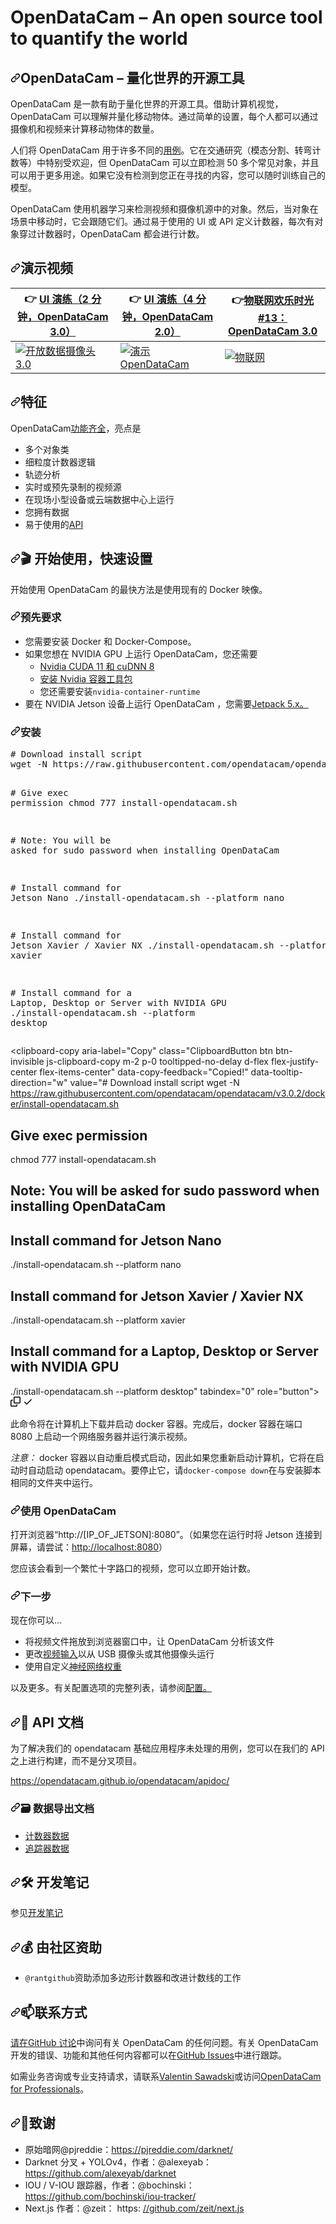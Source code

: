 # OpenDataCam – An open source tool to quantify the world

<div class="Box-sc-g0xbh4-0 bJMeLZ js-snippet-clipboard-copy-unpositioned" data-hpc="true"><article class="markdown-body entry-content container-lg" itemprop="text"><h1 tabindex="-1" dir="auto"><a id="user-content-opendatacam--an-open-source-tool-to-quantify-the-world" class="anchor" aria-hidden="true" tabindex="-1" href="#opendatacam--an-open-source-tool-to-quantify-the-world"><svg class="octicon octicon-link" viewBox="0 0 16 16" version="1.1" width="16" height="16" aria-hidden="true"><path d="m7.775 3.275 1.25-1.25a3.5 3.5 0 1 1 4.95 4.95l-2.5 2.5a3.5 3.5 0 0 1-4.95 0 .751.751 0 0 1 .018-1.042.751.751 0 0 1 1.042-.018 1.998 1.998 0 0 0 2.83 0l2.5-2.5a2.002 2.002 0 0 0-2.83-2.83l-1.25 1.25a.751.751 0 0 1-1.042-.018.751.751 0 0 1-.018-1.042Zm-4.69 9.64a1.998 1.998 0 0 0 2.83 0l1.25-1.25a.751.751 0 0 1 1.042.018.751.751 0 0 1 .018 1.042l-1.25 1.25a3.5 3.5 0 1 1-4.95-4.95l2.5-2.5a3.5 3.5 0 0 1 4.95 0 .751.751 0 0 1-.018 1.042.751.751 0 0 1-1.042.018 1.998 1.998 0 0 0-2.83 0l-2.5 2.5a1.998 1.998 0 0 0 0 2.83Z"></path></svg></a><font style="vertical-align: inherit;"><font style="vertical-align: inherit;">OpenDataCam – 量化世界的开源工具</font></font></h1>
<p dir="auto"><font style="vertical-align: inherit;"><font style="vertical-align: inherit;">OpenDataCam 是一款有助于量化世界的开源工具。</font><font style="vertical-align: inherit;">借助计算机视觉，OpenDataCam 可以理解并量化移动物体。</font><font style="vertical-align: inherit;">通过简单的设置，每个人都可以通过摄像机和视频来计算移动物体的数量。</font></font></p>
<p dir="auto"><font style="vertical-align: inherit;"><font style="vertical-align: inherit;">人们将 OpenDataCam 用于许多不同的</font></font><a href="https://opendata.cam/use-cases" rel="nofollow"><font style="vertical-align: inherit;"><font style="vertical-align: inherit;">用例</font></font></a><font style="vertical-align: inherit;"><font style="vertical-align: inherit;">。</font><font style="vertical-align: inherit;">它在交通研究（模态分割、转弯计数等）中特别受欢迎，但 OpenDataCam 可以立即检测 50 多个常见对象，并且可以用于更多用途。</font><font style="vertical-align: inherit;">如果它没有检测到您正在寻找的内容，您可以随时训练自己的模型。</font></font></p>
<p dir="auto"><font style="vertical-align: inherit;"><font style="vertical-align: inherit;">OpenDataCam 使用机器学习来检测视频和摄像机源中的对象。</font><font style="vertical-align: inherit;">然后，当对象在场景中移动时，它会跟随它们。</font><font style="vertical-align: inherit;">通过易于使用的 UI 或 API 定义计数器，每次有对象穿过计数器时，OpenDataCam 都会进行计数。</font></font></p>
<h2 tabindex="-1" dir="auto"><a id="user-content-demo-videos" class="anchor" aria-hidden="true" tabindex="-1" href="#demo-videos"><svg class="octicon octicon-link" viewBox="0 0 16 16" version="1.1" width="16" height="16" aria-hidden="true"><path d="m7.775 3.275 1.25-1.25a3.5 3.5 0 1 1 4.95 4.95l-2.5 2.5a3.5 3.5 0 0 1-4.95 0 .751.751 0 0 1 .018-1.042.751.751 0 0 1 1.042-.018 1.998 1.998 0 0 0 2.83 0l2.5-2.5a2.002 2.002 0 0 0-2.83-2.83l-1.25 1.25a.751.751 0 0 1-1.042-.018.751.751 0 0 1-.018-1.042Zm-4.69 9.64a1.998 1.998 0 0 0 2.83 0l1.25-1.25a.751.751 0 0 1 1.042.018.751.751 0 0 1 .018 1.042l-1.25 1.25a3.5 3.5 0 1 1-4.95-4.95l2.5-2.5a3.5 3.5 0 0 1 4.95 0 .751.751 0 0 1-.018 1.042.751.751 0 0 1-1.042.018 1.998 1.998 0 0 0-2.83 0l-2.5 2.5a1.998 1.998 0 0 0 0 2.83Z"></path></svg></a><font style="vertical-align: inherit;"><font style="vertical-align: inherit;">演示视频</font></font></h2>
<table>
<thead>
<tr>
<th><font style="vertical-align: inherit;"><font style="vertical-align: inherit;">👉 </font></font><a href="https://vimeo.com/432747455" rel="nofollow"><font style="vertical-align: inherit;"><font style="vertical-align: inherit;">UI 演练（2 分钟，OpenDataCam 3.0）</font></font></a></th>
<th><font style="vertical-align: inherit;"><font style="vertical-align: inherit;">👉 </font></font><a href="https://vimeo.com/346340651" rel="nofollow"><font style="vertical-align: inherit;"><font style="vertical-align: inherit;">UI 演练（4 分钟，OpenDataCam 2.0）</font></font></a></th>
<th><font style="vertical-align: inherit;"><font style="vertical-align: inherit;">👉</font></font><a href="https://youtu.be/YfRvUeSLi0M?t=1000" rel="nofollow"><font style="vertical-align: inherit;"><font style="vertical-align: inherit;">物联网欢乐时光#13：OpenDataCam 3.0</font></font></a></th>
</tr>
</thead>
<tbody>
<tr>
<td><a href="https://vimeo.com/432747455" rel="nofollow"><img src="https://camo.githubusercontent.com/d76d48de03095c064770b34f8ff61bc05b2595f3c5ca78b300b8d007ac31c67f/68747470733a2f2f692e76696d656f63646e2e636f6d2f766964656f2f3931343737313739345f3634302e6a7067" alt="开放数据摄像头3.0" data-canonical-src="https://i.vimeocdn.com/video/914771794_640.jpg" style="max-width: 100%;"></a></td>
<td><a href="https://vimeo.com/346340651" rel="nofollow"><img src="https://camo.githubusercontent.com/eb108c37c5f953920b5c8f5d11f4fc8631b6ebd970dde56f52093d1c2aa94c3c/68747470733a2f2f692e76696d656f63646e2e636f6d2f766964656f2f3830353437373731385f3634302e6a7067" alt="演示 OpenDataCam" data-canonical-src="https://i.vimeocdn.com/video/805477718_640.jpg" style="max-width: 100%;"></a></td>
<td><a href="https://youtu.be/YfRvUeSLi0M?t=1000" rel="nofollow"><img src="https://camo.githubusercontent.com/501d560b095a1880576f75a0edf049db12fe0b203104b10640cf15c0aabe5bb4/68747470733a2f2f696d672e796f75747562652e636f6d2f76692f596652765565534c69304d2f687164656661756c742e6a7067" alt="物联网" data-canonical-src="https://img.youtube.com/vi/YfRvUeSLi0M/hqdefault.jpg" style="max-width: 100%;"></a></td>
</tr>
</tbody>
</table>
<h2 tabindex="-1" dir="auto"><a id="user-content-features" class="anchor" aria-hidden="true" tabindex="-1" href="#features"><svg class="octicon octicon-link" viewBox="0 0 16 16" version="1.1" width="16" height="16" aria-hidden="true"><path d="m7.775 3.275 1.25-1.25a3.5 3.5 0 1 1 4.95 4.95l-2.5 2.5a3.5 3.5 0 0 1-4.95 0 .751.751 0 0 1 .018-1.042.751.751 0 0 1 1.042-.018 1.998 1.998 0 0 0 2.83 0l2.5-2.5a2.002 2.002 0 0 0-2.83-2.83l-1.25 1.25a.751.751 0 0 1-1.042-.018.751.751 0 0 1-.018-1.042Zm-4.69 9.64a1.998 1.998 0 0 0 2.83 0l1.25-1.25a.751.751 0 0 1 1.042.018.751.751 0 0 1 .018 1.042l-1.25 1.25a3.5 3.5 0 1 1-4.95-4.95l2.5-2.5a3.5 3.5 0 0 1 4.95 0 .751.751 0 0 1-.018 1.042.751.751 0 0 1-1.042.018 1.998 1.998 0 0 0-2.83 0l-2.5 2.5a1.998 1.998 0 0 0 0 2.83Z"></path></svg></a><font style="vertical-align: inherit;"><font style="vertical-align: inherit;">特征</font></font></h2>
<p dir="auto"><font style="vertical-align: inherit;"><font style="vertical-align: inherit;">OpenDataCam</font></font><a href="https://opendata.cam/features" rel="nofollow"><font style="vertical-align: inherit;"><font style="vertical-align: inherit;">功能齐全</font></font></a><font style="vertical-align: inherit;"><font style="vertical-align: inherit;">，亮点是</font></font></p>
<ul dir="auto">
<li><font style="vertical-align: inherit;"><font style="vertical-align: inherit;">多个对象类</font></font></li>
<li><font style="vertical-align: inherit;"><font style="vertical-align: inherit;">细粒度计数器逻辑</font></font></li>
<li><font style="vertical-align: inherit;"><font style="vertical-align: inherit;">轨迹分析</font></font></li>
<li><font style="vertical-align: inherit;"><font style="vertical-align: inherit;">实时或预先录制的视频源</font></font></li>
<li><font style="vertical-align: inherit;"><font style="vertical-align: inherit;">在现场小型设备或云端数据中心上运行</font></font></li>
<li><font style="vertical-align: inherit;"><font style="vertical-align: inherit;">您拥有数据</font></font></li>
<li><font style="vertical-align: inherit;"><font style="vertical-align: inherit;">易于使用的</font></font><a href="https://opendata.cam/docs/api/" rel="nofollow"><font style="vertical-align: inherit;"><font style="vertical-align: inherit;">API</font></font></a></li>
</ul>
<h2 tabindex="-1" dir="auto"><a id="user-content--get-started-quick-setup" class="anchor" aria-hidden="true" tabindex="-1" href="#-get-started-quick-setup"><svg class="octicon octicon-link" viewBox="0 0 16 16" version="1.1" width="16" height="16" aria-hidden="true"><path d="m7.775 3.275 1.25-1.25a3.5 3.5 0 1 1 4.95 4.95l-2.5 2.5a3.5 3.5 0 0 1-4.95 0 .751.751 0 0 1 .018-1.042.751.751 0 0 1 1.042-.018 1.998 1.998 0 0 0 2.83 0l2.5-2.5a2.002 2.002 0 0 0-2.83-2.83l-1.25 1.25a.751.751 0 0 1-1.042-.018.751.751 0 0 1-.018-1.042Zm-4.69 9.64a1.998 1.998 0 0 0 2.83 0l1.25-1.25a.751.751 0 0 1 1.042.018.751.751 0 0 1 .018 1.042l-1.25 1.25a3.5 3.5 0 1 1-4.95-4.95l2.5-2.5a3.5 3.5 0 0 1 4.95 0 .751.751 0 0 1-.018 1.042.751.751 0 0 1-1.042.018 1.998 1.998 0 0 0-2.83 0l-2.5 2.5a1.998 1.998 0 0 0 0 2.83Z"></path></svg></a><font style="vertical-align: inherit;"><font style="vertical-align: inherit;">🎬 开始使用，快速设置</font></font></h2>
<p dir="auto"><font style="vertical-align: inherit;"><font style="vertical-align: inherit;">开始使用 OpenDataCam 的最快方法是使用现有的 Docker 映像。</font></font></p>
<h3 tabindex="-1" dir="auto"><a id="user-content-pre-requesits" class="anchor" aria-hidden="true" tabindex="-1" href="#pre-requesits"><svg class="octicon octicon-link" viewBox="0 0 16 16" version="1.1" width="16" height="16" aria-hidden="true"><path d="m7.775 3.275 1.25-1.25a3.5 3.5 0 1 1 4.95 4.95l-2.5 2.5a3.5 3.5 0 0 1-4.95 0 .751.751 0 0 1 .018-1.042.751.751 0 0 1 1.042-.018 1.998 1.998 0 0 0 2.83 0l2.5-2.5a2.002 2.002 0 0 0-2.83-2.83l-1.25 1.25a.751.751 0 0 1-1.042-.018.751.751 0 0 1-.018-1.042Zm-4.69 9.64a1.998 1.998 0 0 0 2.83 0l1.25-1.25a.751.751 0 0 1 1.042.018.751.751 0 0 1 .018 1.042l-1.25 1.25a3.5 3.5 0 1 1-4.95-4.95l2.5-2.5a3.5 3.5 0 0 1 4.95 0 .751.751 0 0 1-.018 1.042.751.751 0 0 1-1.042.018 1.998 1.998 0 0 0-2.83 0l-2.5 2.5a1.998 1.998 0 0 0 0 2.83Z"></path></svg></a><font style="vertical-align: inherit;"><font style="vertical-align: inherit;">预先要求</font></font></h3>
<ul dir="auto">
<li><font style="vertical-align: inherit;"><font style="vertical-align: inherit;">您需要安装 Docker 和 Docker-Compose。</font></font></li>
<li><font style="vertical-align: inherit;"><font style="vertical-align: inherit;">如果您想在 NVIDIA GPU 上运行 OpenDataCam，您还需要
</font></font><ul dir="auto">
<li><a href="https://developer.nvidia.com/cuda-downloads" rel="nofollow"><font style="vertical-align: inherit;"><font style="vertical-align: inherit;">Nvidia CUDA 11 和 cuDNN 8</font></font></a></li>
<li><a href="https://github.com/NVIDIA/nvidia-docker"><font style="vertical-align: inherit;"><font style="vertical-align: inherit;">安装 Nvidia 容器工具包</font></font></a></li>
<li><font style="vertical-align: inherit;"><font style="vertical-align: inherit;">您还需要安装</font></font><code>nvidia-container-runtime</code></li>
</ul>
</li>
<li><font style="vertical-align: inherit;"><font style="vertical-align: inherit;">要在 NVIDIA Jetson 设备上运行 OpenDataCam ，</font><font style="vertical-align: inherit;">您需要</font></font><a href="https://developer.nvidia.com/embedded/jetpack-sdk-512" rel="nofollow"><font style="vertical-align: inherit;"><font style="vertical-align: inherit;">Jetpack 5.x。</font></font></a><font style="vertical-align: inherit;"></font></li>
</ul>
<h3 tabindex="-1" dir="auto"><a id="user-content-installation" class="anchor" aria-hidden="true" tabindex="-1" href="#installation"><svg class="octicon octicon-link" viewBox="0 0 16 16" version="1.1" width="16" height="16" aria-hidden="true"><path d="m7.775 3.275 1.25-1.25a3.5 3.5 0 1 1 4.95 4.95l-2.5 2.5a3.5 3.5 0 0 1-4.95 0 .751.751 0 0 1 .018-1.042.751.751 0 0 1 1.042-.018 1.998 1.998 0 0 0 2.83 0l2.5-2.5a2.002 2.002 0 0 0-2.83-2.83l-1.25 1.25a.751.751 0 0 1-1.042-.018.751.751 0 0 1-.018-1.042Zm-4.69 9.64a1.998 1.998 0 0 0 2.83 0l1.25-1.25a.751.751 0 0 1 1.042.018.751.751 0 0 1 .018 1.042l-1.25 1.25a3.5 3.5 0 1 1-4.95-4.95l2.5-2.5a3.5 3.5 0 0 1 4.95 0 .751.751 0 0 1-.018 1.042.751.751 0 0 1-1.042.018 1.998 1.998 0 0 0-2.83 0l-2.5 2.5a1.998 1.998 0 0 0 0 2.83Z"></path></svg></a><font style="vertical-align: inherit;"><font style="vertical-align: inherit;">安装</font></font></h3>
<div class="highlight highlight-source-shell notranslate position-relative overflow-auto" dir="auto"><pre><span class="pl-c"><span class="pl-c">#</span> Download install script</span>
wget -N https://raw.githubusercontent.com/opendatacam/opendatacam/v3.0.2/docker/install-opendatacam.sh

<span class="pl-c"><span class="pl-c">#</span> Give exec permission</span>
chmod 777 install-opendatacam.sh

<span class="pl-c"><span class="pl-c">#</span> Note: You will be asked for sudo password when installing OpenDataCam</span>

<span class="pl-c"><span class="pl-c">#</span> Install command for Jetson Nano</span>
./install-opendatacam.sh --platform nano

<span class="pl-c"><span class="pl-c">#</span> Install command for Jetson Xavier / Xavier NX</span>
./install-opendatacam.sh --platform xavier

<span class="pl-c"><span class="pl-c">#</span> Install command for a Laptop, Desktop or Server with NVIDIA GPU</span>
./install-opendatacam.sh --platform desktop</pre><div class="zeroclipboard-container">
    <clipboard-copy aria-label="Copy" class="ClipboardButton btn btn-invisible js-clipboard-copy m-2 p-0 tooltipped-no-delay d-flex flex-justify-center flex-items-center" data-copy-feedback="Copied!" data-tooltip-direction="w" value="# Download install script
wget -N https://raw.githubusercontent.com/opendatacam/opendatacam/v3.0.2/docker/install-opendatacam.sh

# Give exec permission
chmod 777 install-opendatacam.sh

# Note: You will be asked for sudo password when installing OpenDataCam

# Install command for Jetson Nano
./install-opendatacam.sh --platform nano

# Install command for Jetson Xavier / Xavier NX
./install-opendatacam.sh --platform xavier

# Install command for a Laptop, Desktop or Server with NVIDIA GPU
./install-opendatacam.sh --platform desktop" tabindex="0" role="button">
      <svg aria-hidden="true" height="16" viewBox="0 0 16 16" version="1.1" width="16" data-view-component="true" class="octicon octicon-copy js-clipboard-copy-icon">
    <path d="M0 6.75C0 5.784.784 5 1.75 5h1.5a.75.75 0 0 1 0 1.5h-1.5a.25.25 0 0 0-.25.25v7.5c0 .138.112.25.25.25h7.5a.25.25 0 0 0 .25-.25v-1.5a.75.75 0 0 1 1.5 0v1.5A1.75 1.75 0 0 1 9.25 16h-7.5A1.75 1.75 0 0 1 0 14.25Z"></path><path d="M5 1.75C5 .784 5.784 0 6.75 0h7.5C15.216 0 16 .784 16 1.75v7.5A1.75 1.75 0 0 1 14.25 11h-7.5A1.75 1.75 0 0 1 5 9.25Zm1.75-.25a.25.25 0 0 0-.25.25v7.5c0 .138.112.25.25.25h7.5a.25.25 0 0 0 .25-.25v-7.5a.25.25 0 0 0-.25-.25Z"></path>
</svg>
      <svg aria-hidden="true" height="16" viewBox="0 0 16 16" version="1.1" width="16" data-view-component="true" class="octicon octicon-check js-clipboard-check-icon color-fg-success d-none">
    <path d="M13.78 4.22a.75.75 0 0 1 0 1.06l-7.25 7.25a.75.75 0 0 1-1.06 0L2.22 9.28a.751.751 0 0 1 .018-1.042.751.751 0 0 1 1.042-.018L6 10.94l6.72-6.72a.75.75 0 0 1 1.06 0Z"></path>
</svg>
    </clipboard-copy>
  </div></div>
<p dir="auto"><font style="vertical-align: inherit;"><font style="vertical-align: inherit;">此命令将在计算机上下载并启动 docker 容器。</font><font style="vertical-align: inherit;">完成后，docker 容器在端口 8080 上启动一个网络服务器并运行演示视频。</font></font></p>
<p dir="auto"><em><font style="vertical-align: inherit;"><font style="vertical-align: inherit;">注意：</font></font></em><font style="vertical-align: inherit;"><font style="vertical-align: inherit;"> docker 容器以自动重启模式启动，因此如果您重新启动计算机，它将在启动时自动启动 opendatacam。</font><font style="vertical-align: inherit;">要停止它，请</font></font><code>docker-compose down</code><font style="vertical-align: inherit;"><font style="vertical-align: inherit;">在与安装脚本相同的文件夹中运行。</font></font></p>
<h3 tabindex="-1" dir="auto"><a id="user-content-use-opendatacam" class="anchor" aria-hidden="true" tabindex="-1" href="#use-opendatacam"><svg class="octicon octicon-link" viewBox="0 0 16 16" version="1.1" width="16" height="16" aria-hidden="true"><path d="m7.775 3.275 1.25-1.25a3.5 3.5 0 1 1 4.95 4.95l-2.5 2.5a3.5 3.5 0 0 1-4.95 0 .751.751 0 0 1 .018-1.042.751.751 0 0 1 1.042-.018 1.998 1.998 0 0 0 2.83 0l2.5-2.5a2.002 2.002 0 0 0-2.83-2.83l-1.25 1.25a.751.751 0 0 1-1.042-.018.751.751 0 0 1-.018-1.042Zm-4.69 9.64a1.998 1.998 0 0 0 2.83 0l1.25-1.25a.751.751 0 0 1 1.042.018.751.751 0 0 1 .018 1.042l-1.25 1.25a3.5 3.5 0 1 1-4.95-4.95l2.5-2.5a3.5 3.5 0 0 1 4.95 0 .751.751 0 0 1-.018 1.042.751.751 0 0 1-1.042.018 1.998 1.998 0 0 0-2.83 0l-2.5 2.5a1.998 1.998 0 0 0 0 2.83Z"></path></svg></a><font style="vertical-align: inherit;"><font style="vertical-align: inherit;">使用 OpenDataCam</font></font></h3>
<p dir="auto"><font style="vertical-align: inherit;"><font style="vertical-align: inherit;">打开浏览器“http://[IP_OF_JETSON]:8080”。</font><font style="vertical-align: inherit;">（如果您在运行时将 Jetson 连接到屏幕，请尝试：</font></font><a href="http://localhost:8080" rel="nofollow"><font style="vertical-align: inherit;"><font style="vertical-align: inherit;">http://localhost:8080</font></font></a><font style="vertical-align: inherit;"><font style="vertical-align: inherit;">）</font></font></p>
<p dir="auto"><font style="vertical-align: inherit;"><font style="vertical-align: inherit;">您应该会看到一个繁忙十字路口的视频，您可以立即开始计数。</font></font></p>
<h3 tabindex="-1" dir="auto"><a id="user-content-next-steps" class="anchor" aria-hidden="true" tabindex="-1" href="#next-steps"><svg class="octicon octicon-link" viewBox="0 0 16 16" version="1.1" width="16" height="16" aria-hidden="true"><path d="m7.775 3.275 1.25-1.25a3.5 3.5 0 1 1 4.95 4.95l-2.5 2.5a3.5 3.5 0 0 1-4.95 0 .751.751 0 0 1 .018-1.042.751.751 0 0 1 1.042-.018 1.998 1.998 0 0 0 2.83 0l2.5-2.5a2.002 2.002 0 0 0-2.83-2.83l-1.25 1.25a.751.751 0 0 1-1.042-.018.751.751 0 0 1-.018-1.042Zm-4.69 9.64a1.998 1.998 0 0 0 2.83 0l1.25-1.25a.751.751 0 0 1 1.042.018.751.751 0 0 1 .018 1.042l-1.25 1.25a3.5 3.5 0 1 1-4.95-4.95l2.5-2.5a3.5 3.5 0 0 1 4.95 0 .751.751 0 0 1-.018 1.042.751.751 0 0 1-1.042.018 1.998 1.998 0 0 0-2.83 0l-2.5 2.5a1.998 1.998 0 0 0 0 2.83Z"></path></svg></a><font style="vertical-align: inherit;"><font style="vertical-align: inherit;">下一步</font></font></h3>
<p dir="auto"><font style="vertical-align: inherit;"><font style="vertical-align: inherit;">现在你可以…</font></font></p>
<ul dir="auto">
<li><font style="vertical-align: inherit;"><font style="vertical-align: inherit;">将视频文件拖放到浏览器窗口中，让 OpenDataCam 分析该文件</font></font></li>
<li><font style="vertical-align: inherit;"><font style="vertical-align: inherit;">更改</font></font><a href="https://opendata.cam/docs/configuration/#video-input" rel="nofollow"><font style="vertical-align: inherit;"><font style="vertical-align: inherit;">视频输入</font></font></a><font style="vertical-align: inherit;"><font style="vertical-align: inherit;">以从 USB 摄像头或其他摄像头运行</font></font></li>
<li><font style="vertical-align: inherit;"><font style="vertical-align: inherit;">使用自定义</font></font><a href="https://opendata.cam/docs/configuration/#use-custom-neural-network-weights" rel="nofollow"><font style="vertical-align: inherit;"><font style="vertical-align: inherit;">神经网络权重</font></font></a></li>
</ul>
<p dir="auto"><font style="vertical-align: inherit;"><font style="vertical-align: inherit;">以及更多。</font><font style="vertical-align: inherit;">有关配置选项的完整列表，</font><font style="vertical-align: inherit;">请参阅</font></font><a href="https://opendata.cam/docs/configuration/" rel="nofollow"><font style="vertical-align: inherit;"><font style="vertical-align: inherit;">配置。</font></font></a><font style="vertical-align: inherit;"></font></p>
<h2 tabindex="-1" dir="auto"><a id="user-content--api-documentation" class="anchor" aria-hidden="true" tabindex="-1" href="#-api-documentation"><svg class="octicon octicon-link" viewBox="0 0 16 16" version="1.1" width="16" height="16" aria-hidden="true"><path d="m7.775 3.275 1.25-1.25a3.5 3.5 0 1 1 4.95 4.95l-2.5 2.5a3.5 3.5 0 0 1-4.95 0 .751.751 0 0 1 .018-1.042.751.751 0 0 1 1.042-.018 1.998 1.998 0 0 0 2.83 0l2.5-2.5a2.002 2.002 0 0 0-2.83-2.83l-1.25 1.25a.751.751 0 0 1-1.042-.018.751.751 0 0 1-.018-1.042Zm-4.69 9.64a1.998 1.998 0 0 0 2.83 0l1.25-1.25a.751.751 0 0 1 1.042.018.751.751 0 0 1 .018 1.042l-1.25 1.25a3.5 3.5 0 1 1-4.95-4.95l2.5-2.5a3.5 3.5 0 0 1 4.95 0 .751.751 0 0 1-.018 1.042.751.751 0 0 1-1.042.018 1.998 1.998 0 0 0-2.83 0l-2.5 2.5a1.998 1.998 0 0 0 0 2.83Z"></path></svg></a><font style="vertical-align: inherit;"><font style="vertical-align: inherit;">🔌 API 文档</font></font></h2>
<p dir="auto"><font style="vertical-align: inherit;"><font style="vertical-align: inherit;">为了解决我们的 opendatacam 基础应用程序未处理的用例，您可以在我们的 API 之上进行构建，而不是分叉项目。</font></font></p>
<p dir="auto"><a href="https://opendatacam.github.io/opendatacam/apidoc/" rel="nofollow"><font style="vertical-align: inherit;"><font style="vertical-align: inherit;">https://opendatacam.github.io/opendatacam/apidoc/</font></font></a></p>
<h3 tabindex="-1" dir="auto"><a id="user-content--data-export-documentation" class="anchor" aria-hidden="true" tabindex="-1" href="#-data-export-documentation"><svg class="octicon octicon-link" viewBox="0 0 16 16" version="1.1" width="16" height="16" aria-hidden="true"><path d="m7.775 3.275 1.25-1.25a3.5 3.5 0 1 1 4.95 4.95l-2.5 2.5a3.5 3.5 0 0 1-4.95 0 .751.751 0 0 1 .018-1.042.751.751 0 0 1 1.042-.018 1.998 1.998 0 0 0 2.83 0l2.5-2.5a2.002 2.002 0 0 0-2.83-2.83l-1.25 1.25a.751.751 0 0 1-1.042-.018.751.751 0 0 1-.018-1.042Zm-4.69 9.64a1.998 1.998 0 0 0 2.83 0l1.25-1.25a.751.751 0 0 1 1.042.018.751.751 0 0 1 .018 1.042l-1.25 1.25a3.5 3.5 0 1 1-4.95-4.95l2.5-2.5a3.5 3.5 0 0 1 4.95 0 .751.751 0 0 1-.018 1.042.751.751 0 0 1-1.042.018 1.998 1.998 0 0 0-2.83 0l-2.5 2.5a1.998 1.998 0 0 0 0 2.83Z"></path></svg></a><font style="vertical-align: inherit;"><font style="vertical-align: inherit;">🗃 数据导出文档</font></font></h3>
<ul dir="auto">
<li><a href="https://opendatacam.github.io/opendatacam/apidoc/#api-Recording-Counter_data" rel="nofollow"><font style="vertical-align: inherit;"><font style="vertical-align: inherit;">计数器数据</font></font></a></li>
<li><a href="https://opendatacam.github.io/opendatacam/apidoc/#api-Recording-Tracker_data" rel="nofollow"><font style="vertical-align: inherit;"><font style="vertical-align: inherit;">追踪器数据</font></font></a></li>
</ul>
<h2 tabindex="-1" dir="auto"><a id="user-content--development-notes" class="anchor" aria-hidden="true" tabindex="-1" href="#-development-notes"><svg class="octicon octicon-link" viewBox="0 0 16 16" version="1.1" width="16" height="16" aria-hidden="true"><path d="m7.775 3.275 1.25-1.25a3.5 3.5 0 1 1 4.95 4.95l-2.5 2.5a3.5 3.5 0 0 1-4.95 0 .751.751 0 0 1 .018-1.042.751.751 0 0 1 1.042-.018 1.998 1.998 0 0 0 2.83 0l2.5-2.5a2.002 2.002 0 0 0-2.83-2.83l-1.25 1.25a.751.751 0 0 1-1.042-.018.751.751 0 0 1-.018-1.042Zm-4.69 9.64a1.998 1.998 0 0 0 2.83 0l1.25-1.25a.751.751 0 0 1 1.042.018.751.751 0 0 1 .018 1.042l-1.25 1.25a3.5 3.5 0 1 1-4.95-4.95l2.5-2.5a3.5 3.5 0 0 1 4.95 0 .751.751 0 0 1-.018 1.042.751.751 0 0 1-1.042.018 1.998 1.998 0 0 0-2.83 0l-2.5 2.5a1.998 1.998 0 0 0 0 2.83Z"></path></svg></a><font style="vertical-align: inherit;"><font style="vertical-align: inherit;">🛠 开发笔记</font></font></h2>
<p dir="auto"><font style="vertical-align: inherit;"><font style="vertical-align: inherit;">参见</font></font><a href="https://opendata.cam/docs/development/" rel="nofollow"><font style="vertical-align: inherit;"><font style="vertical-align: inherit;">开发笔记</font></font></a></p>
<h2 tabindex="-1" dir="auto"><a id="user-content-️-funded-by-the-community" class="anchor" aria-hidden="true" tabindex="-1" href="#️-funded-by-the-community"><svg class="octicon octicon-link" viewBox="0 0 16 16" version="1.1" width="16" height="16" aria-hidden="true"><path d="m7.775 3.275 1.25-1.25a3.5 3.5 0 1 1 4.95 4.95l-2.5 2.5a3.5 3.5 0 0 1-4.95 0 .751.751 0 0 1 .018-1.042.751.751 0 0 1 1.042-.018 1.998 1.998 0 0 0 2.83 0l2.5-2.5a2.002 2.002 0 0 0-2.83-2.83l-1.25 1.25a.751.751 0 0 1-1.042-.018.751.751 0 0 1-.018-1.042Zm-4.69 9.64a1.998 1.998 0 0 0 2.83 0l1.25-1.25a.751.751 0 0 1 1.042.018.751.751 0 0 1 .018 1.042l-1.25 1.25a3.5 3.5 0 1 1-4.95-4.95l2.5-2.5a3.5 3.5 0 0 1 4.95 0 .751.751 0 0 1-.018 1.042.751.751 0 0 1-1.042.018 1.998 1.998 0 0 0-2.83 0l-2.5 2.5a1.998 1.998 0 0 0 0 2.83Z"></path></svg></a><font style="vertical-align: inherit;"><font style="vertical-align: inherit;">💰️ 由社区资助</font></font></h2>
<ul dir="auto">
<li><code>@rantgithub</code><font style="vertical-align: inherit;"><font style="vertical-align: inherit;">资助添加多边形计数器和改进计数线的工作</font></font></li>
</ul>
<h2 tabindex="-1" dir="auto"><a id="user-content-️-contact" class="anchor" aria-hidden="true" tabindex="-1" href="#️-contact"><svg class="octicon octicon-link" viewBox="0 0 16 16" version="1.1" width="16" height="16" aria-hidden="true"><path d="m7.775 3.275 1.25-1.25a3.5 3.5 0 1 1 4.95 4.95l-2.5 2.5a3.5 3.5 0 0 1-4.95 0 .751.751 0 0 1 .018-1.042.751.751 0 0 1 1.042-.018 1.998 1.998 0 0 0 2.83 0l2.5-2.5a2.002 2.002 0 0 0-2.83-2.83l-1.25 1.25a.751.751 0 0 1-1.042-.018.751.751 0 0 1-.018-1.042Zm-4.69 9.64a1.998 1.998 0 0 0 2.83 0l1.25-1.25a.751.751 0 0 1 1.042.018.751.751 0 0 1 .018 1.042l-1.25 1.25a3.5 3.5 0 1 1-4.95-4.95l2.5-2.5a3.5 3.5 0 0 1 4.95 0 .751.751 0 0 1-.018 1.042.751.751 0 0 1-1.042.018 1.998 1.998 0 0 0-2.83 0l-2.5 2.5a1.998 1.998 0 0 0 0 2.83Z"></path></svg></a><font style="vertical-align: inherit;"><font style="vertical-align: inherit;">📫️联系方式</font></font></h2>
<p dir="auto"><font style="vertical-align: inherit;"></font><a href="https://github.com/opendatacam/opendatacam/discussions"><font style="vertical-align: inherit;"><font style="vertical-align: inherit;">请在GitHub 讨论</font></font></a><font style="vertical-align: inherit;"><font style="vertical-align: inherit;">中询问有关 OpenDataCam 的任何问题</font><font style="vertical-align: inherit;">。</font><font style="vertical-align: inherit;">有关 OpenDataCam 开发的错误、功能和其他任何内容都可以在</font></font><a href="https://github.com/opendatacam/opendatacam/issues"><font style="vertical-align: inherit;"><font style="vertical-align: inherit;">GitHub Issues</font></font></a><font style="vertical-align: inherit;"><font style="vertical-align: inherit;">中进行跟踪。</font></font></p>
<p dir="auto"><font style="vertical-align: inherit;"><font style="vertical-align: inherit;">如需业务咨询或专业支持请求，请联系</font></font><a href="https://opendata.cam/#people_involved" rel="nofollow"><font style="vertical-align: inherit;"><font style="vertical-align: inherit;">Valentin Sawadski</font></font></a><font style="vertical-align: inherit;"><font style="vertical-align: inherit;">或访问</font></font><a href="https://opendata.cam/professionals/" rel="nofollow"><font style="vertical-align: inherit;"><font style="vertical-align: inherit;">OpenDataCam for Professionals</font></font></a><font style="vertical-align: inherit;"><font style="vertical-align: inherit;">。</font></font></p>
<h2 tabindex="-1" dir="auto"><a id="user-content--acknowledgments" class="anchor" aria-hidden="true" tabindex="-1" href="#-acknowledgments"><svg class="octicon octicon-link" viewBox="0 0 16 16" version="1.1" width="16" height="16" aria-hidden="true"><path d="m7.775 3.275 1.25-1.25a3.5 3.5 0 1 1 4.95 4.95l-2.5 2.5a3.5 3.5 0 0 1-4.95 0 .751.751 0 0 1 .018-1.042.751.751 0 0 1 1.042-.018 1.998 1.998 0 0 0 2.83 0l2.5-2.5a2.002 2.002 0 0 0-2.83-2.83l-1.25 1.25a.751.751 0 0 1-1.042-.018.751.751 0 0 1-.018-1.042Zm-4.69 9.64a1.998 1.998 0 0 0 2.83 0l1.25-1.25a.751.751 0 0 1 1.042.018.751.751 0 0 1 .018 1.042l-1.25 1.25a3.5 3.5 0 1 1-4.95-4.95l2.5-2.5a3.5 3.5 0 0 1 4.95 0 .751.751 0 0 1-.018 1.042.751.751 0 0 1-1.042.018 1.998 1.998 0 0 0-2.83 0l-2.5 2.5a1.998 1.998 0 0 0 0 2.83Z"></path></svg></a><font style="vertical-align: inherit;"><font style="vertical-align: inherit;">💌致谢</font></font></h2>
<ul dir="auto">
<li><font style="vertical-align: inherit;"><font style="vertical-align: inherit;">原始暗网@pjreddie：</font></font><a href="https://pjreddie.com/darknet/" rel="nofollow"><font style="vertical-align: inherit;"><font style="vertical-align: inherit;">https://pjreddie.com/darknet/</font></font></a></li>
<li><font style="vertical-align: inherit;"><font style="vertical-align: inherit;">Darknet 分叉 + YOLOv4，作者：@alexeyab：</font></font><a href="https://github.com/alexeyab/darknet"><font style="vertical-align: inherit;"><font style="vertical-align: inherit;">https://github.com/alexeyab/darknet</font></font></a></li>
<li><font style="vertical-align: inherit;"><font style="vertical-align: inherit;">IOU / V-IOU 跟踪器，作者：@bochinski：</font></font><a href="https://github.com/bochinski/iou-tracker/"><font style="vertical-align: inherit;"><font style="vertical-align: inherit;">https://github.com/bochinski/iou-tracker/</font></font></a></li>
<li><font style="vertical-align: inherit;"><font style="vertical-align: inherit;">Next.js 作者：@zeit： https: </font></font><a href="https://github.com/zeit/next.js"><font style="vertical-align: inherit;"><font style="vertical-align: inherit;">//github.com/zeit/next.js</font></font></a></li>
</ul>
</article></div>
